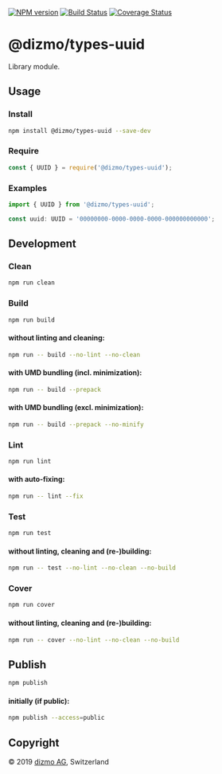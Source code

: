 [![NPM version](https://badge.fury.io/js/%40dizmo%2Ftypes-uuid.svg)](https://npmjs.org/package/@dizmo/types-uuid)
[![Build Status](https://travis-ci.org/dizmo/types-uuid.svg?branch=master)](https://travis-ci.org/dizmo/types-uuid)
[![Coverage Status](https://coveralls.io/repos/github/dizmo/types-uuid/badge.svg?branch=master)](https://coveralls.io/github/dizmo/types-uuid?branch=master)

# @dizmo/types-uuid

Library module.

## Usage

### Install

```sh
npm install @dizmo/types-uuid --save-dev
```

### Require

```javascript
const { UUID } = require('@dizmo/types-uuid');
```

### Examples

```typescript
import { UUID } from '@dizmo/types-uuid';
```

```typescript
const uuid: UUID = '00000000-0000-0000-0000-000000000000';
```

## Development

### Clean

```sh
npm run clean
```

### Build

```sh
npm run build
```

#### without linting and cleaning:

```sh
npm run -- build --no-lint --no-clean
```

#### with UMD bundling (incl. minimization):

```sh
npm run -- build --prepack
```

#### with UMD bundling (excl. minimization):

```sh
npm run -- build --prepack --no-minify
```

### Lint

```sh
npm run lint
```

#### with auto-fixing:

```sh
npm run -- lint --fix
```

### Test

```sh
npm run test
```

#### without linting, cleaning and (re-)building:

```sh
npm run -- test --no-lint --no-clean --no-build
```

### Cover

```sh
npm run cover
```

#### without linting, cleaning and (re-)building:

```sh
npm run -- cover --no-lint --no-clean --no-build
```

## Publish

```sh
npm publish
```

#### initially (if public):

```sh
npm publish --access=public
```

## Copyright

 © 2019 [dizmo AG](http://dizmo.com/), Switzerland
